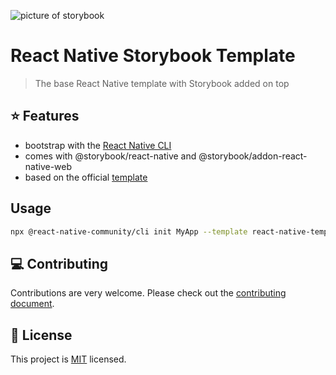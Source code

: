 ![picture of storybook](https://github.com/user-attachments/assets/cf98766d-8b90-44ab-b718-94ab16e63205)

# React Native Storybook Template

> The base React Native template with Storybook added on top

## :star: Features

- bootstrap with the [React Native CLI](https://github.com/react-native-community/cli)
- comes with @storybook/react-native and @storybook/addon-react-native-web
- based on the official [template](https://github.com/react-native-community/template)

## Usage

```sh
npx @react-native-community/cli init MyApp --template react-native-template-storybook
```

## :computer: Contributing

Contributions are very welcome. Please check out the [contributing document](CONTRIBUTING.md).

## :bookmark: License

This project is [MIT](LICENSE) licensed.
